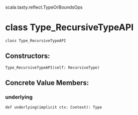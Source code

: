 scala.tasty.reflect.TypeOrBoundsOps
# class Type_RecursiveTypeAPI

<pre><code class="language-scala" >class Type_RecursiveTypeAPI</pre></code>
## Constructors:
<pre><code class="language-scala" >Type_RecursiveTypeAPI(self: RecursiveType)</pre></code>

## Concrete Value Members:
### underlying
<pre><code class="language-scala" >def underlying(implicit ctx: Context): Type</pre></code>

